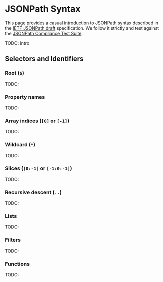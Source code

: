 # JSONPath Syntax

This page provides a casual introduction to JSONPath syntax described in the [IETF JSONPath draft](https://datatracker.ietf.org/doc/html/draft-ietf-jsonpath-base-20) specification. We follow it strictly and test against the [JSONPath Compliance Test Suite](https://github.com/jsonpath-standard/jsonpath-compliance-test-suite).

TODO: intro

## Selectors and Identifiers

### Root (`$`)

TODO:

### Property names

TODO:

### Array indices (`[0]` or `[-1]`)

TODO:

### Wildcard (`*`)

TODO:

### Slices (`[0:-1]` or `[-1:0:-1]`)

TODO:

### Recursive descent (`..`)

TODO:

### Lists

TODO:

### Filters

TODO:

### Functions

TODO:
